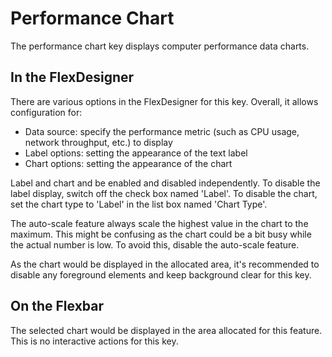 # Performance Chart

The performance chart key displays computer performance data charts.

## In the FlexDesigner

There are various options in the FlexDesigner for this key. Overall, it allows configuration for:

- Data source: specify the performance metric (such as CPU usage, network throughput, etc.) to display
- Label options: setting the appearance of the text label
- Chart options: setting the appearance of the chart

Label and chart and be enabled and disabled independently. To disable the label display, switch off the check box named 'Label'. To disable the chart, set the chart type to 'Label' in the list box named 'Chart Type'.

The auto-scale feature always scale the highest value in the chart to the maximum. This might be confusing as the chart could be a bit busy while the actual number is low. To avoid this, disable the auto-scale feature.

As the chart would be displayed in the allocated area, it's recommended to disable any foreground elements and keep background clear for this key.

## On the Flexbar

The selected chart would be displayed in the area allocated for this feature. This is no interactive actions for this key.
